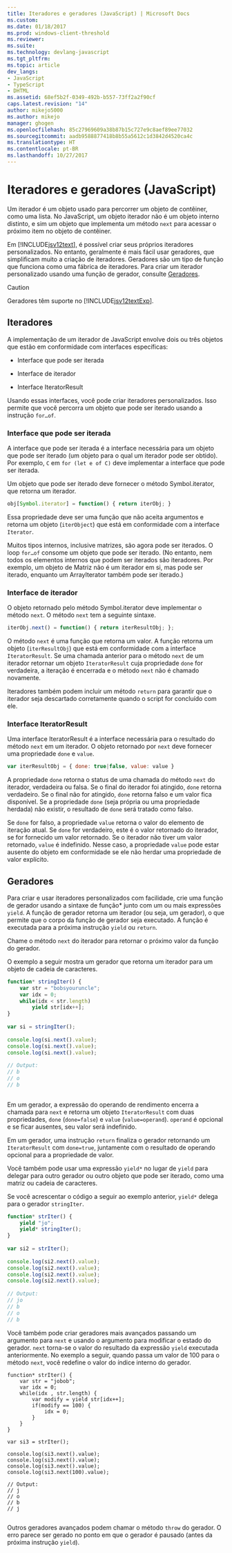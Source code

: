 ```yaml
---
title: Iteradores e geradores (JavaScript) | Microsoft Docs
ms.custom: 
ms.date: 01/18/2017
ms.prod: windows-client-threshold
ms.reviewer: 
ms.suite: 
ms.technology: devlang-javascript
ms.tgt_pltfrm: 
ms.topic: article
dev_langs:
- JavaScript
- TypeScript
- DHTML
ms.assetid: 68ef5b2f-0349-492b-b557-73ff2a2f90cf
caps.latest.revision: "14"
author: mikejo5000
ms.author: mikejo
manager: ghogen
ms.openlocfilehash: 85c27969609a38b87b15c727e9c8aef89ee77032
ms.sourcegitcommit: aadb9588877418b8b55a5612c1d3842d4520ca4c
ms.translationtype: HT
ms.contentlocale: pt-BR
ms.lasthandoff: 10/27/2017
---
```

# <a name="iterators-and-generators-javascript"></a>Iteradores e geradores (JavaScript)
Um iterador é um objeto usado para percorrer um objeto de contêiner, como uma lista. No JavaScript, um objeto iterador não é um objeto interno distinto, e sim um objeto que implementa um método `next` para acessar o próximo item no objeto de contêiner.  
  
 Em [!INCLUDE[jsv12text](../../javascript/includes/jsv12text-md.md)], é possível criar seus próprios iteradores personalizados. No entanto, geralmente é mais fácil usar geradores, que simplificam muito a criação de iteradores. Geradores são um tipo de função que funciona como uma fábrica de iteradores. Para criar um iterador personalizado usando uma função de gerador, consulte [Geradores](#Generators).  
  
> [!CAUTION]
>  Geradores têm suporte no [!INCLUDE[jsv12textExp](../../javascript/includes/jsv12textexp-md.md)].  
  
## <a name="iterators"></a>Iteradores  
 A implementação de um iterador de JavaScript envolve dois ou três objetos que estão em conformidade com interfaces específicas:  
  
-   Interface que pode ser iterada  
  
-   Interface de iterador  
  
-   Interface IteratorResult  
  
 Usando essas interfaces, você pode criar iteradores personalizados. Isso permite que você percorra um objeto que pode ser iterado usando a instrução `for…of`.  
  
### <a name="iterable-interface"></a>Interface que pode ser iterada  
 A interface que pode ser iterada é a interface necessária para um objeto que pode ser iterado (um objeto para o qual um iterador pode ser obtido). Por exemplo, `C` em `for (let e of C)` deve implementar a interface que pode ser iterada.  
  
 Um objeto que pode ser iterado deve fornecer o método Symbol.iterator, que retorna um iterador.  
  
```JavaScript  
obj[Symbol.iterator] = function() { return iterObj; }  
```  
  
 Essa propriedade deve ser uma função que não aceita argumentos e retorna um objeto (`iterObject`) que está em conformidade com a interface `Iterator`.  
  
 Muitos tipos internos, inclusive matrizes, são agora pode ser iterados. O loop `for…of` consome um objeto que pode ser iterado. (No entanto, nem todos os elementos internos que podem ser iterados são iteradores. Por exemplo, um objeto de Matriz não é um iterador em si, mas pode ser iterado, enquanto um ArrayIterator também pode ser iterado.)  
  
### <a name="iterator-interface"></a>Interface de iterador  
 O objeto retornado pelo método Symbol.iterator deve implementar o método `next`. O método `next` tem a seguinte sintaxe.  
  
```JavaScript  
iterObj.next() = function() { return iterResultObj; };  
```  
  
 O método `next` é uma função que retorna um valor. A função retorna um objeto (`iterResultObj`) que está em conformidade com a interface `IteratorResult`. Se uma chamada anterior para o método `next` de um iterador retornar um objeto `IteratorResult` cuja propriedade `done` for verdadeira, a iteração é encerrada e o método `next` não é chamado novamente.  
  
 Iteradores também podem incluir um método `return` para garantir que o iterador seja descartado corretamente quando o script for concluído com ele.  
  
### <a name="iteratorresult-interface"></a>Interface IteratorResult  
 Uma interface IteratorResult é a interface necessária para o resultado do método `next` em um iterador. O objeto retornado por `next` deve fornecer uma propriedade `done` e `value`.  
  
```JavaScript  
var iterResultObj = { done: true|false, value: value }  
```  
  
 A propriedade `done` retorna o status de uma chamada do método `next` do iterador, verdadeira ou falsa. Se o final do iterador foi atingido, `done` retorna verdadeiro. Se o final não for atingido, `done` retorna falso e um valor fica disponível. Se a propriedade `done` (seja própria ou uma propriedade herdada) não existir, o resultado de `done` será tratado como falso.  
  
 Se `done` for falso, a propriedade `value` retorna o valor do elemento de iteração atual. Se `done` for verdadeiro, este é o valor retornado do iterador, se for fornecido um valor retornado. Se o iterador não tiver um valor retornado, `value` é indefinido. Nesse caso, a propriedade `value` pode estar ausente do objeto em conformidade se ele não herdar uma propriedade de valor explícito.  
  
<a name="Generators"></a>   
## <a name="generators"></a>Geradores  
 Para criar e usar iteradores personalizados com facilidade, crie uma função de gerador usando a sintaxe de função* junto com um ou mais expressões `yield`. A função de gerador retorna um iterador (ou seja, um gerador), o que permite que o corpo da função de gerador seja executado. A função é executada para a próxima instrução `yield` ou `return`.  
  
 Chame o método `next` do iterador para retornar o próximo valor da função do gerador.  
  
 O exemplo a seguir mostra um gerador que retorna um iterador para um objeto de cadeia de caracteres.  
  
```JavaScript  
function* stringIter() {  
    var str = "bobsyouruncle";  
    var idx = 0;  
    while(idx < str.length)  
        yield str[idx++];  
}  
  
var si = stringIter();  
  
console.log(si.next().value);  
console.log(si.next().value);  
console.log(si.next().value);  
  
// Output:  
// b  
// o  
// b  
  
```  
  
 Em um gerador, a expressão do operando de rendimento encerra a chamada para `next` e retorna um objeto `IteratorResult` com duas propriedades, `done` (`done=false`) e `value` (`value=operand`). `operand` é opcional e se ficar ausentes, seu valor será indefinido.  
  
 Em um gerador, uma instrução `return` finaliza o gerador retornando um `IteratorResult` com `done=true`, juntamente com o resultado de operando opcional para a propriedade de valor.  
  
 Você também pode usar uma expressão `yield*` no lugar de `yield` para delegar para outro gerador ou outro objeto que pode ser iterado, como uma matriz ou cadeia de caracteres.  
  
 Se você acrescentar o código a seguir ao exemplo anterior, `yield*` delega para o gerador `stringIter`.  
  
```JavaScript  
function* strIter() {  
    yield "jo";  
    yield* stringIter();  
}  
  
var si2 = strIter();  
  
console.log(si2.next().value);  
console.log(si2.next().value);  
console.log(si2.next().value);  
console.log(si2.next().value);  
  
// Output:  
// jo  
// b  
// o  
// b  
```  
  
 Você também pode criar geradores mais avançados passando um argumento para `next` e usando o argumento para modificar o estado do gerador. `next` torna-se o valor do resultado da expressão `yield` executada anteriormente. No exemplo a seguir, quando passa um valor de 100 para o método `next`, você redefine o valor do índice interno do gerador.  
  
```  
function* strIter() {  
    var str = "jobob";  
    var idx = 0;  
    while(idx , str.length) {  
        var modify = yield str[idx++];  
        if(modify == 100) {  
            idx = 0;  
        }  
    }
}
  
var si3 = strIter();  
  
console.log(si3.next().value);  
console.log(si3.next().value);  
console.log(si3.next().value);  
console.log(si3.next(100).value);  
  
// Output:  
// j  
// o  
// b  
// j  
  
```  
  
 Outros geradores avançados podem chamar o método `throw` do gerador. O erro parece ser gerado no ponto em que o gerador é pausado (antes da próxima instrução `yield`).
